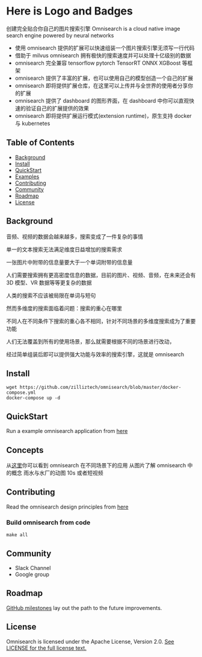 # Here is Logo and Badges 
创建完全贴合你自己的图片搜索引擎
Omnisearch is a cloud native image search engine powered by neural networks

 - 使用 omnisearch 提供的扩展可以快速组装一个图片搜索引擎无须写一行代码
 - 借助于 milvus omnisearch 拥有极快的搜索速度并可以处理十亿级别的数据
 - omnisearch 完全兼容 tensorflow pytorch TensorRT ONNX XGBoost 等框架
 - omnisearch 提供了丰富的扩展，也可以使用自己的模型创造一个自己的扩展
 - omnisearch 即将提供扩展仓库，在这里可以上传并与全世界的使用者分享你的扩展
 - omnisearch 提供了 dashboard 的图形界面，在 dashboard 中你可以直观快速的验证自己的扩展提供的效果
 - omnisearch 即将提供扩展运行模式(extension runtime)，原生支持 docker 与 kubernetes

## Table of Contents

 - [Background](https://github.com/zilliztech/omnisearch#Background)
 - [Install](https://github.com/zilliztech/omnisearch#Install)
 - [QuickStart](https://github.com/zilliztech/omnisearch#QuickStart)
 - [Examples](https://github.com/zilliztech/omnisearch#Examples)
 - [Contributing](https://github.com/zilliztech/omnisearch#Contributing)
 - [Community](https://github.com/zilliztech/omnisearch#Community)
 - [Roadmap](https://github.com/zilliztech/omnisearch#Roadmap)
 - [License](https://github.com/zilliztech/omnisearch#License)
## Background
音频、视频的数据会越来越多，搜索变成了一件复杂的事情

单一的文本搜索无法满足维度日益增加的搜索需求

一张图片中附带的信息量要大于一个单词附带的信息量

人们需要搜索拥有更高密度信息的数据，目前的图片、视频、音频，在未来还会有 3D 模型、VR 数据等等更复杂的数据 

人类的搜索不应该被局限在单词与短句

然而多维度的搜索面临着问题：搜索的重心在哪里

不同人在不同条件下搜索的重心各不相同，针对不同场景的多维度搜索成为了重要功能

人们无法覆盖到所有的使用场景，那么就需要根据不同的场景进行改动，

经过简单组装后即可以提供强大功能与效率的搜索引擎，这就是 omnisearch 

## Install

    wget https://github.com/zilliztech/omnisearch/blob/master/docker-compose.yml
    docker-compose up -d

## QuickStart
Run a example omnisearch application from [here](https://github.com/zilliztech/omnisearch/tree/master/docs/quickstart)

## Concepts
从[这里](https://github.com/zilliztech/omnisearch/tree/master/docs/example)你可以看到 omnisearch 在不同场景下的应用
从图片了解 omnisearch 中的概念
雨水与水厂的动图 10s 或者短视频

## Contributing
Read the omnisearch design principles from [here](https://github.com/zilliztech/omnisearch/tree/master/docs/design-principles)
### Build omnisearch from code

    make all
    
## Community

 - Slack Channel
 - Google group

## Roadmap
[GitHub milestones](https://github.com/zilliztech/omnisearch/milestones) lay out the path to the future improvements.

## License
Omnisearch is licensed under the Apache License, Version 2.0. [See LICENSE for the full license text.](https://github.com/zilliztech/omnisearch/blob/master/LICENSE)
